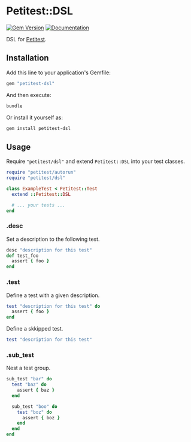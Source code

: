# Petitest::DSL

[![Gem Version](https://badge.fury.io/rb/petitest-dsl.svg)](https://rubygems.org/gems/petitest-dsl)
[![Documentation](http://img.shields.io/badge/docs-rdoc.info-blue.svg)](http://www.rubydoc.info/github/petitest/petitest-dsl)

DSL for [Petitest](https://github.com/petitest/petitest-dsl).

## Installation

Add this line to your application's Gemfile:

```ruby
gem "petitest-dsl"
```

And then execute:

```bash
bundle
```

Or install it yourself as:

```bash
gem install petitest-dsl
```

## Usage

Require `"petitest/dsl"` and extend `Petitest::DSL` into your test classes.

```ruby
require "petitest/autorun"
require "petitest/dsl"

class ExampleTest < Petitest::Test
  extend ::Petitest::DSL

  # ... your tests ...
end
```

### .desc

Set a description to the following test.

```ruby
desc "description for this test"
def test_foo
  assert { foo }
end
```

### .test

Define a test with a given description.

```ruby
test "description for this test" do
  assert { foo }
end
```

Define a skkipped test.

```ruby
test "description for this test"
```

### .sub_test

Nest a test group.

```ruby
sub_test "bar" do
  test "baz" do
    assert { baz }
  end

  sub_test "boo" do
    test "boz" do
      assert { boz }
    end
  end
end
```
